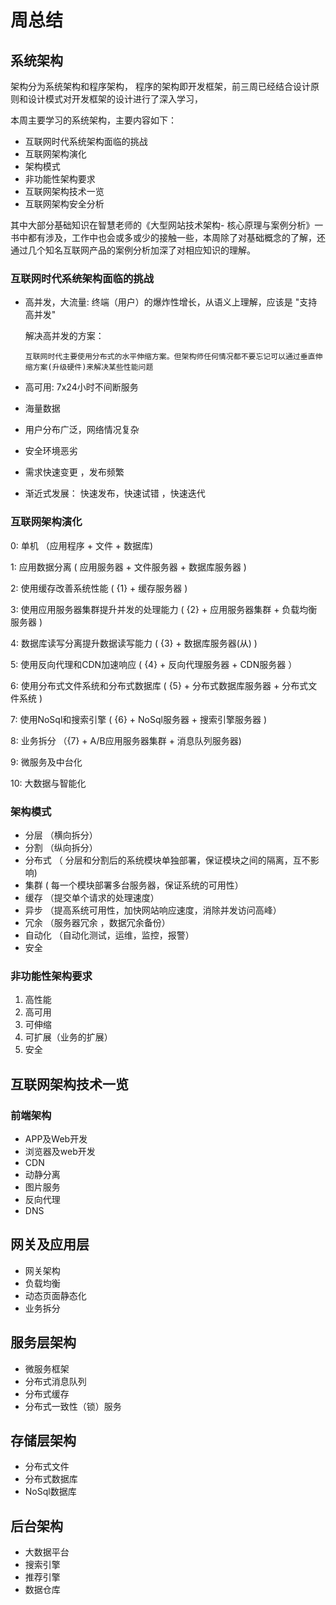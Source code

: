 # 周总结

## 系统架构 

架构分为系统架构和程序架构， 程序的架构即开发框架，前三周已经结合设计原则和设计模式对开发框架的设计进行了深入学习，

本周主要学习的系统架构，主要内容如下：

- 互联网时代系统架构面临的挑战
- 互联网架构演化 
- 架构模式
- 非功能性架构要求
- 互联网架构技术一览
- 互联网架构安全分析

其中大部分基础知识在智慧老师的《大型网站技术架构- 核心原理与案例分析》一书中都有涉及，工作中也会或多或少的接触一些，本周除了对基础概念的了解，还通过几个知名互联网产品的案例分析加深了对相应知识的理解。 


### 互联网时代系统架构面临的挑战

- 高并发，大流量: 终端（用户）的爆炸性增长，从语义上理解，应该是 "支持高并发"

  解决高并发的方案：

  ```
  互联网时代主要使用分布式的水平伸缩方案。但架构师任何情况都不要忘记可以通过垂直伸缩方案(升级硬件)来解决某些性能问题
  ```

- 高可用: 7x24小时不间断服务

- 海量数据

- 用户分布广泛，网络情况复杂

- 安全环境恶劣

- 需求快速变更 ，发布频繁 

- 渐近式发展： 快速发布，快速试错 ，快速迭代



### 互联网架构演化

0: 单机 （应用程序 + 文件 + 数据库)

1: 应用数据分离 ( 应用服务器 + 文件服务器 + 数据库服务器 )

2: 使用缓存改善系统性能  ( {1} + 缓存服务器 )

3: 使用应用服务器集群提升并发的处理能力  ( {2} + 应用服务器集群 + 负载均衡服务器 )

4: 数据库读写分离提升数据读写能力  ( {3} + 数据库服务器(从) )

5: 使用反向代理和CDN加速响应 ( {4} + 反向代理服务器 + CDN服务器 ）

6: 使用分布式文件系统和分布式数据库 ( {5} + 分布式数据库服务器 + 分布式文件系统 )

7: 使用NoSql和搜索引擎 ( {6} + NoSql服务器 + 搜索引擎服务器 )

8: 业务拆分 （{7} + A/B应用服务器集群 + 消息队列服务器)

9: 微服务及中台化 

10: 大数据与智能化


### 架构模式

- 分层 （横向拆分）
- 分割 （纵向拆分）
- 分布式 （ 分层和分割后的系统模块单独部署，保证模块之间的隔离，互不影响)
- 集群  ( 每一个模块部署多台服务器，保证系统的可用性）
- 缓存 （提交单个请求的处理速度）
- 异步 （提高系统可用性，加快网站响应速度，消除并发访问高峰）
- 冗余 （服务器冗余 ，数据冗余备份）
- 自动化 （自动化测试，运维，监控，报警）
- 安全

### 非功能性架构要求

1. 高性能
2. 高可用
3. 可伸缩
4. 可扩展（业务的扩展）
5. 安全

## 互联网架构技术一览

### 前端架构

- APP及Web开发 
- 浏览器及web开发
- CDN
- 动静分离
- 图片服务
- 反向代理 
- DNS

## 网关及应用层

- 网关架构 
- 负载均衡
- 动态页面静态化
- 业务拆分



## 服务层架构 

- 微服务框架
- 分布式消息队列
- 分布式缓存 
- 分布式一致性（锁）服务



## 存储层架构 

- 分布式文件
- 分布式数据库
- NoSql数据库

## 后台架构 

- 大数据平台
- 搜索引擎
- 推荐引擎
- 数据仓库


